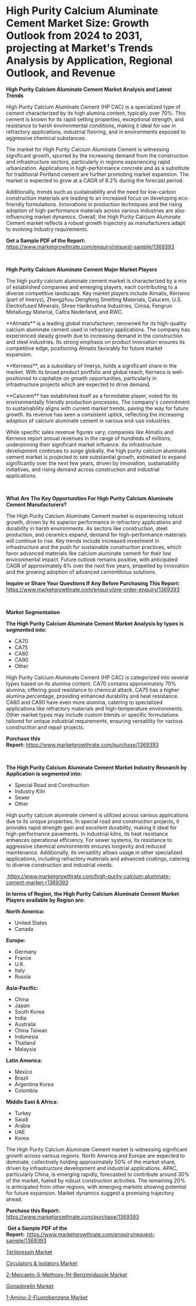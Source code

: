 <p><h1>High Purity Calcium Aluminate Cement Market Size: Growth Outlook from 2024 to 2031, projecting at Market's Trends Analysis by Application, Regional Outlook, and Revenue</h1></p><p><strong>High Purity Calcium Aluminate Cement Market Analysis and Latest Trends</strong></p>
<p><p>High Purity Calcium Aluminate Cement (HP CAC) is a specialized type of cement characterized by its high alumina content, typically over 70%. This cement is known for its rapid setting properties, exceptional strength, and resistance to harsh environmental conditions, making it ideal for use in refractory applications, industrial flooring, and in environments exposed to aggressive chemical substances. </p><p>The market for High Purity Calcium Aluminate Cement is witnessing significant growth, spurred by the increasing demand from the construction and infrastructure sectors, particularly in regions experiencing rapid urbanization. Applications in high-performance concrete and as a substitute for traditional Portland cement are further promoting market expansion. The market is expected to grow at a CAGR of 8.2% during the forecast period. </p><p>Additionally, trends such as sustainability and the need for low-carbon construction materials are leading to an increased focus on developing eco-friendly formulations. Innovations in production techniques and the rising adoption of high-performance materials across various industries are also influencing market dynamics. Overall, the High Purity Calcium Aluminate Cement market reflects a robust growth trajectory as manufacturers adapt to evolving industry requirements.</p></p>
<p><strong>Get a Sample PDF of the Report:&nbsp;</strong> <a href="https://www.marketgrowthrate.com/enquiry/request-sample/1369393">https://www.marketgrowthrate.com/enquiry/request-sample/1369393</a></p>
<p>&nbsp;</p>
<p><strong>High Purity Calcium Aluminate Cement Major Market Players</strong></p>
<p><p>The high purity calcium aluminate cement market is characterized by a mix of established companies and emerging players, each contributing to a diverse competitive landscape. Key market players include Almatis, Kerneos (part of Imerys), Zhengzhou Dengfeng Smelting Materials, Calucem, U.S. Electrofused Minerals, Shree Harikrushna Industries, Cimsa, Fengrun Metallurgy Material, Caltra Nederland, and RWC.</p><p>**Almatis** is a leading global manufacturer, renowned for its high-quality calcium aluminate cement used in refractory applications. The company has experienced steady growth due to increasing demand in the construction and steel industries. Its strong emphasis on product innovation ensures its competitive edge, positioning Almatis favorably for future market expansion.</p><p>**Kerneos**, as a subsidiary of Imerys, holds a significant share in the market. With its broad product portfolio and global reach, Kerneos is well-positioned to capitalize on growth opportunities, particularly in infrastructure projects which are expected to drive demand.</p><p>**Calucem** has established itself as a formidable player, noted for its environmentally friendly production processes. The company's commitment to sustainability aligns with current market trends, paving the way for future growth. Its revenue has seen a consistent uptick, reflecting the increasing adoption of calcium aluminate cement in various end-use industries.</p><p>While specific sales revenue figures vary, companies like Almatis and Kerneos report annual revenues in the range of hundreds of millions, underpinning their significant market influence. As infrastructure development continues to surge globally, the high purity calcium aluminate cement market is projected to see substantial growth, estimated to expand significantly over the next few years, driven by innovation, sustainability initiatives, and rising demand across construction and industrial applications.</p></p>
<p>&nbsp;</p>
<p><strong>What Are The Key Opportunities For High Purity Calcium Aluminate Cement Manufacturers?</strong></p>
<p><p>The High Purity Calcium Aluminate Cement market is experiencing robust growth, driven by its superior performance in refractory applications and durability in harsh environments. As sectors like construction, steel production, and ceramics expand, demand for high-performance materials will continue to rise. Key trends include increased investment in infrastructure and the push for sustainable construction practices, which favor advanced materials like calcium aluminate cement for their low environmental impact. Future outlook remains positive, with anticipated CAGR of approximately 6% over the next five years, propelled by innovation and the growing adoption of advanced cementitious solutions.</p></p>
<p><strong>Inquire or Share Your Questions If Any Before Purchasing This Report:</strong> <a href="https://www.marketgrowthrate.com/enquiry/pre-order-enquiry/1369393">https://www.marketgrowthrate.com/enquiry/pre-order-enquiry/1369393</a></p>
<p>&nbsp;</p>
<p><strong>Market Segmentation</strong></p>
<p><strong>The High Purity Calcium Aluminate Cement Market Analysis by types is segmented into:</strong></p>
<p><ul><li>CA70</li><li>CA75</li><li>CA80</li><li>CA90</li><li>Other</li></ul></p>
<p><p>High Purity Calcium Aluminate Cement (HP CAC) is categorized into several types based on its alumina content. CA70 contains approximately 70% alumina, offering good resistance to chemical attack. CA75 has a higher alumina percentage, providing enhanced durability and heat resistance. CA80 and CA90 have even more alumina, catering to specialized applications like refractory materials and high-temperature environments. Other market types may include custom blends or specific formulations tailored for unique industrial requirements, ensuring versatility for various construction and repair projects.</p></p>
<p><strong>Purchase this Report:&nbsp;</strong><a href="https://www.marketgrowthrate.com/purchase/1369393">https://www.marketgrowthrate.com/purchase/1369393</a></p>
<p>&nbsp;</p>
<p><strong>The High Purity Calcium Aluminate Cement Market Industry Research by Application is segmented into:</strong></p>
<p><ul><li>Special Road and Construction</li><li>Industry Kiln</li><li>Sewer</li><li>Other</li></ul></p>
<p><p>High purity calcium aluminate cement is utilized across various applications due to its unique properties. In special road and construction projects, it provides rapid strength gain and excellent durability, making it ideal for high-performance pavements. In industrial kilns, its heat resistance enhances operational efficiency. For sewer systems, its resistance to aggressive chemical environments ensures longevity and reduced maintenance. Additionally, its versatility allows usage in other specialized applications, including refractory materials and advanced coatings, catering to diverse construction and industrial needs.</p></p>
<p><a href="https://www.marketgrowthrate.com/high-purity-calcium-aluminate-cement-market-r1369393">&nbsp;https://www.marketgrowthrate.com/high-purity-calcium-aluminate-cement-market-r1369393</a></p>
<p><strong>In terms of Region, the High Purity Calcium Aluminate Cement Market Players available by Region are:</strong></p>
<p>
    <p> <strong> North America: </strong>
        <ul>
            <li>United States</li>
            <li>Canada</li>
        </ul>
        </p> 
    <p> <strong> Europe: </strong>
        <ul>
            <li>Germany</li>
            <li>France</li>
            <li>U.K.</li>
            <li>Italy</li>
            <li>Russia</li>
        </ul>
        </p> 
    <p> <strong> Asia-Pacific: </strong>
        <ul>
            <li>China</li>
            <li>Japan</li>
            <li>South Korea</li>
            <li>India</li>
            <li>Australia</li>
            <li>China Taiwan</li>
            <li>Indonesia</li>
            <li>Thailand</li>
            <li>Malaysia</li>
        </ul>
        </p> 
    <p> <strong> Latin America: </strong>
        <ul>
            <li>Mexico</li>
            <li>Brazil</li>
            <li>Argentina Korea</li>
            <li>Colombia</li>
        </ul>
        </p> 
    <p> <strong> Middle East & Africa: </strong>
        <ul>
            <li>Turkey</li>
            <li>Saudi</li>
            <li>Arabia</li>
            <li>UAE</li>
            <li>Korea</li>
        </ul>
    </p>
    </p>
<p><p>The High Purity Calcium Aluminate Cement market is witnessing significant growth across various regions. North America and Europe are expected to dominate, collectively holding approximately 50% of the market share, driven by infrastructure development and industrial applications. APAC, particularly China, is emerging rapidly, forecasted to contribute around 30% of the market, fueled by robust construction activities. The remaining 20% is anticipated from other regions, with emerging markets showing potential for future expansion. Market dynamics suggest a promising trajectory ahead.</p></p>
<p><strong>Purchase this Report: </strong><a href="https://www.marketgrowthrate.com/purchase/1369393">https://www.marketgrowthrate.com/purchase/1369393</a></p>
<p>&nbsp;<strong>Get a Sample PDF of the Report:&nbsp;&nbsp;</strong><a href="https://www.marketgrowthrate.com/enquiry/request-sample/1369393">https://www.marketgrowthrate.com/enquiry/request-sample/1369393</a></p>
<p><strong></strong></p>
<p><p><a href="https://www.linkedin.com/pulse/global-terlipressin-industry-types-applications-market-players-wlyxe">Terlipressin Market</a></p><p><a href="https://medium.com/@brandyhiiqh/circulators-isolators-market-size-share-trends-analysis-report-by-end-use-4g-base-station-5g-61035250e9c5">Circulators & Isolators Market</a></p><p><a href="https://issuu.com/reportprime-2/docs/2-mercapto-5-methoxy-1h-benzimidazo_030818e5771191">2-Mercapto-5-Methoxy-1H-Benzimidazole Market</a></p><p><a href="https://www.linkedin.com/pulse/what-innovations-shaping-gonadorelin-market-application-types-vl53e">Gonadorelin Market</a></p><p><a href="https://issuu.com/reportprime-2/docs/1-amino-2-fluorobenzene-market-size_c7f416938bab27">1-Amino-2-Fluorobenzene Market</a></p></p>